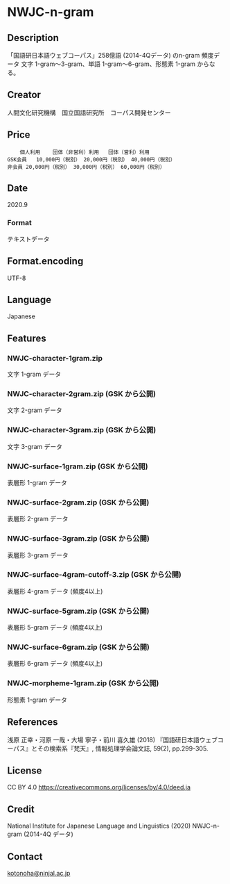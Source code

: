 # NWJC-n-gram

## Description
「国語研日本語ウェブコーパス」258億語 (2014-4Qデータ) のn-gram 頻度データ
文字 1-gram～3-gram、単語 1-gram～6-gram、形態素 1-gram からなる。

## Creator
人間文化研究機構　国立国語研究所　コーパス開発センター

## Price
```
 	個人利用	団体（非営利）利用	団体（営利）利用
GSK会員	10,000円（税別）	20,000円（税別）	40,000円（税別）
非会員	20,000円（税別）	30,000円（税別）	60,000円（税別）
```

## Date
2020.9

### Format
テキストデータ

## Format.encoding
UTF-8

## Language
Japanese

## Features 

### NWJC-character-1gram.zip
文字 1-gram データ

### NWJC-character-2gram.zip (GSK から公開)
文字 2-gram データ

### NWJC-character-3gram.zip (GSK から公開)
文字 3-gram データ

### NWJC-surface-1gram.zip (GSK から公開)
表層形 1-gram データ

### NWJC-surface-2gram.zip (GSK から公開)
表層形 2-gram データ

### NWJC-surface-3gram.zip (GSK から公開)
表層形 3-gram データ

### NWJC-surface-4gram-cutoff-3.zip (GSK から公開)
表層形 4-gram データ (頻度4以上)

### NWJC-surface-5gram.zip (GSK から公開)
表層形 5-gram データ (頻度4以上)

### NWJC-surface-6gram.zip (GSK から公開)
表層形 6-gram データ (頻度4以上)

### NWJC-morpheme-1gram.zip (GSK から公開)
形態素 1-gram データ

## References 

浅原 正幸・河原 一哉・大場 寧子・前川 喜久雄 (2018) 『国語研日本語ウェブコーパス』とその検索系『梵天』, 情報処理学会論文誌, 59(2), pp.299-305.

## License
CC BY 4.0 https://creativecommons.org/licenses/by/4.0/deed.ja

## Credit
National Institute for Japanese Language and Linguistics (2020) NWJC-n-gram (2014-4Q データ)

## Contact
kotonoha@ninjal.ac.jp